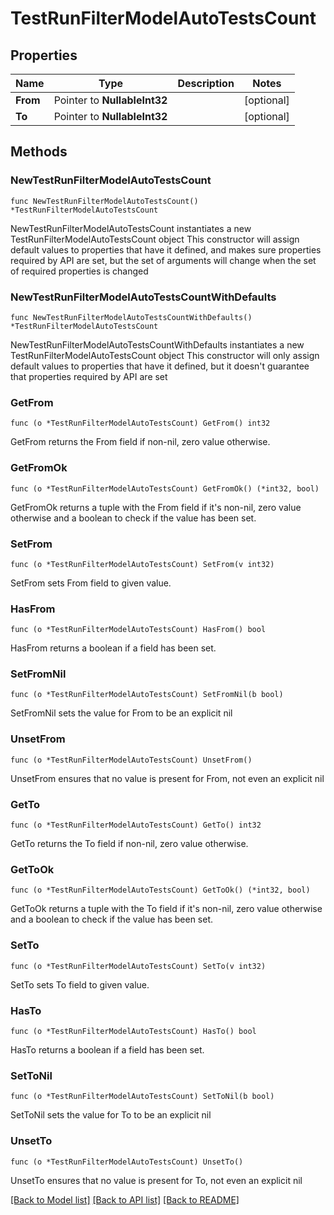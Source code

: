 # TestRunFilterModelAutoTestsCount

## Properties

Name | Type | Description | Notes
------------ | ------------- | ------------- | -------------
**From** | Pointer to **NullableInt32** |  | [optional] 
**To** | Pointer to **NullableInt32** |  | [optional] 

## Methods

### NewTestRunFilterModelAutoTestsCount

`func NewTestRunFilterModelAutoTestsCount() *TestRunFilterModelAutoTestsCount`

NewTestRunFilterModelAutoTestsCount instantiates a new TestRunFilterModelAutoTestsCount object
This constructor will assign default values to properties that have it defined,
and makes sure properties required by API are set, but the set of arguments
will change when the set of required properties is changed

### NewTestRunFilterModelAutoTestsCountWithDefaults

`func NewTestRunFilterModelAutoTestsCountWithDefaults() *TestRunFilterModelAutoTestsCount`

NewTestRunFilterModelAutoTestsCountWithDefaults instantiates a new TestRunFilterModelAutoTestsCount object
This constructor will only assign default values to properties that have it defined,
but it doesn't guarantee that properties required by API are set

### GetFrom

`func (o *TestRunFilterModelAutoTestsCount) GetFrom() int32`

GetFrom returns the From field if non-nil, zero value otherwise.

### GetFromOk

`func (o *TestRunFilterModelAutoTestsCount) GetFromOk() (*int32, bool)`

GetFromOk returns a tuple with the From field if it's non-nil, zero value otherwise
and a boolean to check if the value has been set.

### SetFrom

`func (o *TestRunFilterModelAutoTestsCount) SetFrom(v int32)`

SetFrom sets From field to given value.

### HasFrom

`func (o *TestRunFilterModelAutoTestsCount) HasFrom() bool`

HasFrom returns a boolean if a field has been set.

### SetFromNil

`func (o *TestRunFilterModelAutoTestsCount) SetFromNil(b bool)`

 SetFromNil sets the value for From to be an explicit nil

### UnsetFrom
`func (o *TestRunFilterModelAutoTestsCount) UnsetFrom()`

UnsetFrom ensures that no value is present for From, not even an explicit nil
### GetTo

`func (o *TestRunFilterModelAutoTestsCount) GetTo() int32`

GetTo returns the To field if non-nil, zero value otherwise.

### GetToOk

`func (o *TestRunFilterModelAutoTestsCount) GetToOk() (*int32, bool)`

GetToOk returns a tuple with the To field if it's non-nil, zero value otherwise
and a boolean to check if the value has been set.

### SetTo

`func (o *TestRunFilterModelAutoTestsCount) SetTo(v int32)`

SetTo sets To field to given value.

### HasTo

`func (o *TestRunFilterModelAutoTestsCount) HasTo() bool`

HasTo returns a boolean if a field has been set.

### SetToNil

`func (o *TestRunFilterModelAutoTestsCount) SetToNil(b bool)`

 SetToNil sets the value for To to be an explicit nil

### UnsetTo
`func (o *TestRunFilterModelAutoTestsCount) UnsetTo()`

UnsetTo ensures that no value is present for To, not even an explicit nil

[[Back to Model list]](../README.md#documentation-for-models) [[Back to API list]](../README.md#documentation-for-api-endpoints) [[Back to README]](../README.md)


